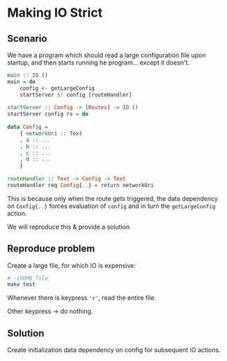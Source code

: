 # Making IO Strict

## Scenario

We have a program which should read a large configuration file upon startup, and then starts running he program... except it doesn't.

``` haskell
main :: IO ()
main = do
    config <- getLargeConfig
    startServer $! config [routeHandler]
    
startServer :: Config -> [Routes] -> IO ()
startServer config rs = do
    
data Config =
    { networkUri :: Text
    , a :: ...
    , b :: ...
    , c :: ...
    , d :: ...
    }
    
routeHandler :: Text -> Config -> Text
routeHandler req Config{..} = return networkUri
```

This is because only when the route gets triggered, the data dependency on `Config{..}` forces evaluation of `config` and in turn the `getLargeConfig` action.

We will reproduce this & provide a solution

## Reproduce problem

Create a large file, for which IO is expensive:
``` sh
# ~100MB file
make test
```

Whenever there is keypress `'r'`, read the entire file.

Other keypress -> do nothing.

##  Solution

Create initialization data dependency on config for subsequent IO actions.
